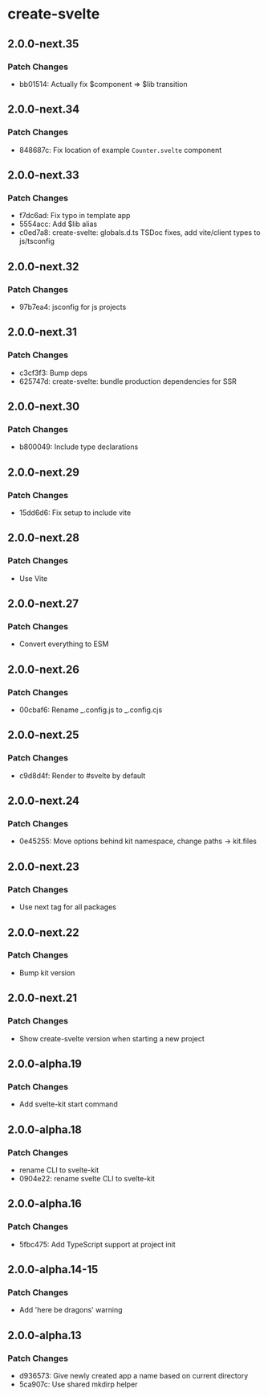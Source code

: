 # create-svelte

## 2.0.0-next.35

### Patch Changes

- bb01514: Actually fix $component => $lib transition

## 2.0.0-next.34

### Patch Changes

- 848687c: Fix location of example `Counter.svelte` component

## 2.0.0-next.33

### Patch Changes

- f7dc6ad: Fix typo in template app
- 5554acc: Add \$lib alias
- c0ed7a8: create-svelte: globals.d.ts TSDoc fixes, add vite/client types to js/tsconfig

## 2.0.0-next.32

### Patch Changes

- 97b7ea4: jsconfig for js projects

## 2.0.0-next.31

### Patch Changes

- c3cf3f3: Bump deps
- 625747d: create-svelte: bundle production dependencies for SSR

## 2.0.0-next.30

### Patch Changes

- b800049: Include type declarations

## 2.0.0-next.29

### Patch Changes

- 15dd6d6: Fix setup to include vite

## 2.0.0-next.28

### Patch Changes

- Use Vite

## 2.0.0-next.27

### Patch Changes

- Convert everything to ESM

## 2.0.0-next.26

### Patch Changes

- 00cbaf6: Rename _.config.js to _.config.cjs

## 2.0.0-next.25

### Patch Changes

- c9d8d4f: Render to #svelte by default

## 2.0.0-next.24

### Patch Changes

- 0e45255: Move options behind kit namespace, change paths -> kit.files

## 2.0.0-next.23

### Patch Changes

- Use next tag for all packages

## 2.0.0-next.22

### Patch Changes

- Bump kit version

## 2.0.0-next.21

### Patch Changes

- Show create-svelte version when starting a new project

## 2.0.0-alpha.19

### Patch Changes

- Add svelte-kit start command

## 2.0.0-alpha.18

### Patch Changes

- rename CLI to svelte-kit
- 0904e22: rename svelte CLI to svelte-kit

## 2.0.0-alpha.16

### Patch Changes

- 5fbc475: Add TypeScript support at project init

## 2.0.0-alpha.14-15

### Patch Changes

- Add 'here be dragons' warning

## 2.0.0-alpha.13

### Patch Changes

- d936573: Give newly created app a name based on current directory
- 5ca907c: Use shared mkdirp helper
